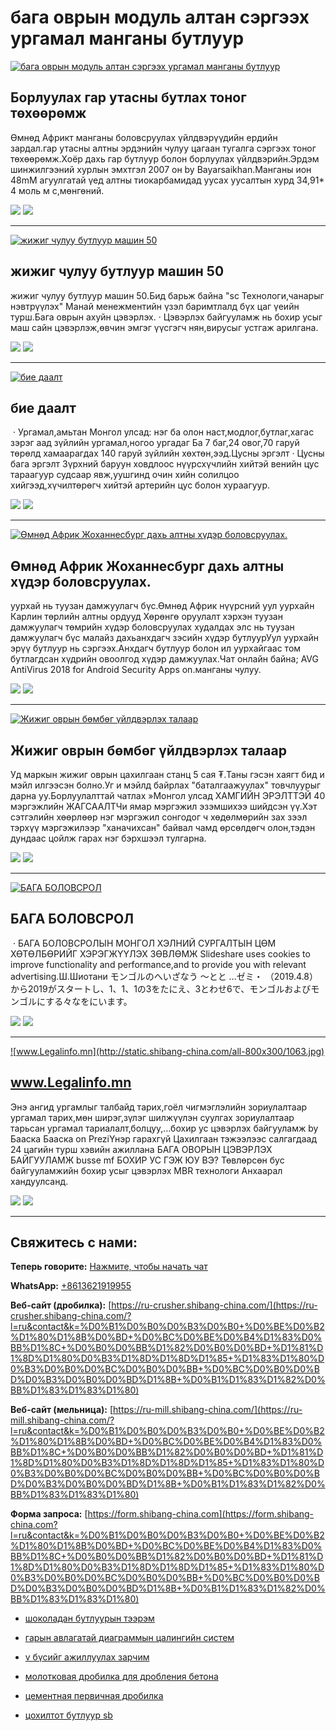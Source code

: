 # бага оврын модуль алтан сэргээх ургамал манганы бутлуур

<a href="https://swt.shibang-china.com/?l=ru&img&k=%D0%B1%D0%B0%D0%B3%D0%B0+%D0%BE%D0%B2%D1%80%D1%8B%D0%BD+%D0%BC%D0%BE%D0%B4%D1%83%D0%BB%D1%8C+%D0%B0%D0%BB%D1%82%D0%B0%D0%BD+%D1%81%D1%8D%D1%80%D0%B3%D1%8D%D1%8D%D1%85+%D1%83%D1%80%D0%B3%D0%B0%D0%BC%D0%B0%D0%BB+%D0%BC%D0%B0%D0%BD%D0%B3%D0%B0%D0%BD%D1%8B+%D0%B1%D1%83%D1%82%D0%BB%D1%83%D1%83%D1%80" target="_blank">![бага оврын модуль алтан сэргээх ургамал манганы бутлуур](http://static.shibang-china.com/all-800x300/965.jpg)</a>

## Борлуулах гар утасны бутлах тоног төхөөрөмж
Өмнөд Африкт манганы боловсруулах үйлдвэрүүдийн ердийн зардал.гар утасны алтны эрдэнийн чулуу цагаан тугалга сэргээх тоног төхөөрөмж.Хоёр дахь гар бутлуур болон борлуулах үйлдвэрийн.Эрдэм шинжилгээний хурлын эмхтгэл 2007 он by Bayarsaikhan.Манганы ион 48mM агуулгатай үед алтны тиокарбамидад уусах уусалтын хурд 34,91* 4 моль м с,мөнгөний.


<a href="https://whatsapp.shibangsoft.com/WhatsApp.php" target="_blank" title="WhatsApp">![](http://static.shibang-china.com/icon/whatsapp.png)</a> <a href="https://swt.shibang-china.com/?l=ru&icon&k=%D0%B1%D0%B0%D0%B3%D0%B0+%D0%BE%D0%B2%D1%80%D1%8B%D0%BD+%D0%BC%D0%BE%D0%B4%D1%83%D0%BB%D1%8C+%D0%B0%D0%BB%D1%82%D0%B0%D0%BD+%D1%81%D1%8D%D1%80%D0%B3%D1%8D%D1%8D%D1%85+%D1%83%D1%80%D0%B3%D0%B0%D0%BC%D0%B0%D0%BB+%D0%BC%D0%B0%D0%BD%D0%B3%D0%B0%D0%BD%D1%8B+%D0%B1%D1%83%D1%82%D0%BB%D1%83%D1%83%D1%80" target="_blank">![](http://static.shibang-china.com/icon/chat-ru.png)</a>

---

<a href="https://swt.shibang-china.com/?l=ru&img&k=%D0%B1%D0%B0%D0%B3%D0%B0+%D0%BE%D0%B2%D1%80%D1%8B%D0%BD+%D0%BC%D0%BE%D0%B4%D1%83%D0%BB%D1%8C+%D0%B0%D0%BB%D1%82%D0%B0%D0%BD+%D1%81%D1%8D%D1%80%D0%B3%D1%8D%D1%8D%D1%85+%D1%83%D1%80%D0%B3%D0%B0%D0%BC%D0%B0%D0%BB+%D0%BC%D0%B0%D0%BD%D0%B3%D0%B0%D0%BD%D1%8B+%D0%B1%D1%83%D1%82%D0%BB%D1%83%D1%83%D1%80" target="_blank">![жижиг чулуу бутлуур машин 50](http://static.shibang-china.com/all-800x300/1501.jpg)</a>

## жижиг чулуу бутлуур машин 50
жижиг чулуу бутлуур машин 50.Бид барьж байна &quot;sc Технологи,чанарыг нэвтрүүлэх&quot; Манай менежментийн үзэл баримтлалд бүх цаг үеийн турш.Бага оврын ахуйн цэвэрлэх.&nbsp;&#0183;&#32;Цэвэрлэх байгууламж нь бохир усыг маш сайн цэвэрлэж,өвчин эмгэг үүсгэгч нян,вирусыг устгаж арилгана.


<a href="https://whatsapp.shibangsoft.com/WhatsApp.php" target="_blank" title="WhatsApp">![](http://static.shibang-china.com/icon/whatsapp.png)</a> <a href="https://swt.shibang-china.com/?l=ru&icon&k=%D0%B1%D0%B0%D0%B3%D0%B0+%D0%BE%D0%B2%D1%80%D1%8B%D0%BD+%D0%BC%D0%BE%D0%B4%D1%83%D0%BB%D1%8C+%D0%B0%D0%BB%D1%82%D0%B0%D0%BD+%D1%81%D1%8D%D1%80%D0%B3%D1%8D%D1%8D%D1%85+%D1%83%D1%80%D0%B3%D0%B0%D0%BC%D0%B0%D0%BB+%D0%BC%D0%B0%D0%BD%D0%B3%D0%B0%D0%BD%D1%8B+%D0%B1%D1%83%D1%82%D0%BB%D1%83%D1%83%D1%80" target="_blank">![](http://static.shibang-china.com/icon/chat-ru.png)</a>

---

<a href="https://swt.shibang-china.com/?l=ru&img&k=%D0%B1%D0%B0%D0%B3%D0%B0+%D0%BE%D0%B2%D1%80%D1%8B%D0%BD+%D0%BC%D0%BE%D0%B4%D1%83%D0%BB%D1%8C+%D0%B0%D0%BB%D1%82%D0%B0%D0%BD+%D1%81%D1%8D%D1%80%D0%B3%D1%8D%D1%8D%D1%85+%D1%83%D1%80%D0%B3%D0%B0%D0%BC%D0%B0%D0%BB+%D0%BC%D0%B0%D0%BD%D0%B3%D0%B0%D0%BD%D1%8B+%D0%B1%D1%83%D1%82%D0%BB%D1%83%D1%83%D1%80" target="_blank">![бие даалт](http://static.shibang-china.com/all-800x300/975.jpg)</a>

## бие даалт
&nbsp;&#0183;&#32;Ургамал,амьтан Монгол улсад: нэг ба олон наст,модлог,бутлаг,хагас зэрэг аад зүйлийн ургамал,ногоо ургадаг Ба 7 баг,24 овог,70 гаруй төрөлд хамаарагдах 140 гаруй зүйлийн хөхтөн,ээд.Цусны эргэлт&nbsp;&#0183;&#32;Цусны бага эргэлт Зүрхний баруун ховдлоос нүүрсхүчлийн хийтэй венийн цус тараагуур судсаар явж,уушгинд очин хийн солилцоо хийгээд,хүчилтөрөгч хийтэй артерийн цус болон хураагуур.


<a href="https://whatsapp.shibangsoft.com/WhatsApp.php" target="_blank" title="WhatsApp">![](http://static.shibang-china.com/icon/whatsapp.png)</a> <a href="https://swt.shibang-china.com/?l=ru&icon&k=%D0%B1%D0%B0%D0%B3%D0%B0+%D0%BE%D0%B2%D1%80%D1%8B%D0%BD+%D0%BC%D0%BE%D0%B4%D1%83%D0%BB%D1%8C+%D0%B0%D0%BB%D1%82%D0%B0%D0%BD+%D1%81%D1%8D%D1%80%D0%B3%D1%8D%D1%8D%D1%85+%D1%83%D1%80%D0%B3%D0%B0%D0%BC%D0%B0%D0%BB+%D0%BC%D0%B0%D0%BD%D0%B3%D0%B0%D0%BD%D1%8B+%D0%B1%D1%83%D1%82%D0%BB%D1%83%D1%83%D1%80" target="_blank">![](http://static.shibang-china.com/icon/chat-ru.png)</a>

---

<a href="https://swt.shibang-china.com/?l=ru&img&k=%D0%B1%D0%B0%D0%B3%D0%B0+%D0%BE%D0%B2%D1%80%D1%8B%D0%BD+%D0%BC%D0%BE%D0%B4%D1%83%D0%BB%D1%8C+%D0%B0%D0%BB%D1%82%D0%B0%D0%BD+%D1%81%D1%8D%D1%80%D0%B3%D1%8D%D1%8D%D1%85+%D1%83%D1%80%D0%B3%D0%B0%D0%BC%D0%B0%D0%BB+%D0%BC%D0%B0%D0%BD%D0%B3%D0%B0%D0%BD%D1%8B+%D0%B1%D1%83%D1%82%D0%BB%D1%83%D1%83%D1%80" target="_blank">![Өмнөд Африк Жоханнесбург дахь алтны хүдэр боловсруулах.](http://static.shibang-china.com/all-800x300/1213.jpg)</a>

## Өмнөд Африк Жоханнесбург дахь алтны хүдэр боловсруулах.
уурхай нь туузан дамжуулагч бүс.Өмнөд Африк нүүрсний уул уурхайн Карлин төрлийн алтны ордууд Хөрөнгө оруулалт хэрхэн туузан дамжуулагч төмрийн хүдэр боловсруулах худалдах элс нь туузан дамжуулагч бүс малайз дахьанхдагч зэсийн хүдэр бутлуурУул уурхайн эрүү бутлуур нь сэргээх.Анхдагч бутлуур болон ил уурхайгаас том бутлагдсан хүдрийн овоолгод хүдэр дамжуулах.Чат онлайн байна; AVG AntiVirus 2018 for Android Security Apps on.манганы чулуу.


<a href="https://whatsapp.shibangsoft.com/WhatsApp.php" target="_blank" title="WhatsApp">![](http://static.shibang-china.com/icon/whatsapp.png)</a> <a href="https://swt.shibang-china.com/?l=ru&icon&k=%D0%B1%D0%B0%D0%B3%D0%B0+%D0%BE%D0%B2%D1%80%D1%8B%D0%BD+%D0%BC%D0%BE%D0%B4%D1%83%D0%BB%D1%8C+%D0%B0%D0%BB%D1%82%D0%B0%D0%BD+%D1%81%D1%8D%D1%80%D0%B3%D1%8D%D1%8D%D1%85+%D1%83%D1%80%D0%B3%D0%B0%D0%BC%D0%B0%D0%BB+%D0%BC%D0%B0%D0%BD%D0%B3%D0%B0%D0%BD%D1%8B+%D0%B1%D1%83%D1%82%D0%BB%D1%83%D1%83%D1%80" target="_blank">![](http://static.shibang-china.com/icon/chat-ru.png)</a>

---

<a href="https://swt.shibang-china.com/?l=ru&img&k=%D0%B1%D0%B0%D0%B3%D0%B0+%D0%BE%D0%B2%D1%80%D1%8B%D0%BD+%D0%BC%D0%BE%D0%B4%D1%83%D0%BB%D1%8C+%D0%B0%D0%BB%D1%82%D0%B0%D0%BD+%D1%81%D1%8D%D1%80%D0%B3%D1%8D%D1%8D%D1%85+%D1%83%D1%80%D0%B3%D0%B0%D0%BC%D0%B0%D0%BB+%D0%BC%D0%B0%D0%BD%D0%B3%D0%B0%D0%BD%D1%8B+%D0%B1%D1%83%D1%82%D0%BB%D1%83%D1%83%D1%80" target="_blank">![Жижиг оврын бөмбөг үйлдвэрлэх талаар](http://static.shibang-china.com/all-800x300/1474.jpg)</a>

## Жижиг оврын бөмбөг үйлдвэрлэх талаар
Уд маркын жижиг оврын цахилгаан станц 5 сая ₮.Таны гэсэн хаягт бид и мэйл илгээсэн болно.Уг и мэйлд байрлах &quot;баталгаажуулах&quot; товчлуурыг дарна уу.Борлуулалттай чатлах &#187;Монгол улсад ХАМГИЙН ЭРЭЛТТЭЙ 40 мэргэжлийн ЖАГСААЛТЧи ямар мэргэжил эзэмшихээ шийдсэн үү.Хэт сэтгэлийн хөөрлөөр нэг мэргэжил сонгодог ч хөдөлмөрийн зах зээл тэрхүү мэргэжилээр &quot;ханачихсан&quot; байвал чамд өрсөлдөгч олон,тэдэн дундаас цойлж гарах нэг бэрхшээл тулгарна.


<a href="https://whatsapp.shibangsoft.com/WhatsApp.php" target="_blank" title="WhatsApp">![](http://static.shibang-china.com/icon/whatsapp.png)</a> <a href="https://swt.shibang-china.com/?l=ru&icon&k=%D0%B1%D0%B0%D0%B3%D0%B0+%D0%BE%D0%B2%D1%80%D1%8B%D0%BD+%D0%BC%D0%BE%D0%B4%D1%83%D0%BB%D1%8C+%D0%B0%D0%BB%D1%82%D0%B0%D0%BD+%D1%81%D1%8D%D1%80%D0%B3%D1%8D%D1%8D%D1%85+%D1%83%D1%80%D0%B3%D0%B0%D0%BC%D0%B0%D0%BB+%D0%BC%D0%B0%D0%BD%D0%B3%D0%B0%D0%BD%D1%8B+%D0%B1%D1%83%D1%82%D0%BB%D1%83%D1%83%D1%80" target="_blank">![](http://static.shibang-china.com/icon/chat-ru.png)</a>

---

<a href="https://swt.shibang-china.com/?l=ru&img&k=%D0%B1%D0%B0%D0%B3%D0%B0+%D0%BE%D0%B2%D1%80%D1%8B%D0%BD+%D0%BC%D0%BE%D0%B4%D1%83%D0%BB%D1%8C+%D0%B0%D0%BB%D1%82%D0%B0%D0%BD+%D1%81%D1%8D%D1%80%D0%B3%D1%8D%D1%8D%D1%85+%D1%83%D1%80%D0%B3%D0%B0%D0%BC%D0%B0%D0%BB+%D0%BC%D0%B0%D0%BD%D0%B3%D0%B0%D0%BD%D1%8B+%D0%B1%D1%83%D1%82%D0%BB%D1%83%D1%83%D1%80" target="_blank">![БАГА БОЛОВСРОЛ](http://static.shibang-china.com/all-800x300/1139.jpg)</a>

## БАГА БОЛОВСРОЛ
&nbsp;&#0183;&#32;БАГА БОЛОВСРОЛЫН МОНГОЛ ХЭЛНИЙ СУРГАЛТЫН ЦӨМ ХӨТӨЛБӨРИЙГ ХЭРЭГЖҮҮЛЭХ ЗӨВЛӨМЖ Slideshare uses cookies to improve functionality and performance,and to provide you with relevant advertising.Ш.Шиотани モンゴルのへいざなう ～とと …ゼミ・ （2019.4.8） から2019がスタートし、1、1、1の3をたにえ、3とわせ6で、モンゴルおよびモンゴルにする々なをにいます。


<a href="https://whatsapp.shibangsoft.com/WhatsApp.php" target="_blank" title="WhatsApp">![](http://static.shibang-china.com/icon/whatsapp.png)</a> <a href="https://swt.shibang-china.com/?l=ru&icon&k=%D0%B1%D0%B0%D0%B3%D0%B0+%D0%BE%D0%B2%D1%80%D1%8B%D0%BD+%D0%BC%D0%BE%D0%B4%D1%83%D0%BB%D1%8C+%D0%B0%D0%BB%D1%82%D0%B0%D0%BD+%D1%81%D1%8D%D1%80%D0%B3%D1%8D%D1%8D%D1%85+%D1%83%D1%80%D0%B3%D0%B0%D0%BC%D0%B0%D0%BB+%D0%BC%D0%B0%D0%BD%D0%B3%D0%B0%D0%BD%D1%8B+%D0%B1%D1%83%D1%82%D0%BB%D1%83%D1%83%D1%80" target="_blank">![](http://static.shibang-china.com/icon/chat-ru.png)</a>

---

<a href="https://swt.shibang-china.com/?l=ru&img&k=%D0%B1%D0%B0%D0%B3%D0%B0+%D0%BE%D0%B2%D1%80%D1%8B%D0%BD+%D0%BC%D0%BE%D0%B4%D1%83%D0%BB%D1%8C+%D0%B0%D0%BB%D1%82%D0%B0%D0%BD+%D1%81%D1%8D%D1%80%D0%B3%D1%8D%D1%8D%D1%85+%D1%83%D1%80%D0%B3%D0%B0%D0%BC%D0%B0%D0%BB+%D0%BC%D0%B0%D0%BD%D0%B3%D0%B0%D0%BD%D1%8B+%D0%B1%D1%83%D1%82%D0%BB%D1%83%D1%83%D1%80" target="_blank">![www.Legalinfo.mn](http://static.shibang-china.com/all-800x300/1063.jpg)</a>

## www.Legalinfo.mn
Энэ ангид ургамлыг талбайд тарих,гоёл чигмэглэлийн зориулалтаар ургамал тарих,мөн ширэг,зүлэг шилжүүлэн суулгах зориулалтаар тарьсан ургамал тариалалт,болцуу,…бохир ус цэвэрлэх байгууламж by Бааска Бааска on PreziҮнэр гарахгүй Цахилгаан тэжээлээс салгагдаад 24 цагийн турш хэвийн ажиллана БАГА ОВОРЫН ЦЭВЭРЛЭХ БАЙГУУЛАМЖ busse mf БОХИР УС ГЭЖ ЮУ ВЭ? Төвлөрсөн бус байгууламжийн бохир усыг цэвэрлэх MBR технологи Анхаарал хандуулсанд.


<a href="https://whatsapp.shibangsoft.com/WhatsApp.php" target="_blank" title="WhatsApp">![](http://static.shibang-china.com/icon/whatsapp.png)</a> <a href="https://swt.shibang-china.com/?l=ru&icon&k=%D0%B1%D0%B0%D0%B3%D0%B0+%D0%BE%D0%B2%D1%80%D1%8B%D0%BD+%D0%BC%D0%BE%D0%B4%D1%83%D0%BB%D1%8C+%D0%B0%D0%BB%D1%82%D0%B0%D0%BD+%D1%81%D1%8D%D1%80%D0%B3%D1%8D%D1%8D%D1%85+%D1%83%D1%80%D0%B3%D0%B0%D0%BC%D0%B0%D0%BB+%D0%BC%D0%B0%D0%BD%D0%B3%D0%B0%D0%BD%D1%8B+%D0%B1%D1%83%D1%82%D0%BB%D1%83%D1%83%D1%80" target="_blank">![](http://static.shibang-china.com/icon/chat-ru.png)</a>

---
## Свяжитесь с нами:

**Теперь говорите:** [Нажмите, чтобы начать чат](https://swt.shibang-china.com?l=ru&contact&k=%D0%B1%D0%B0%D0%B3%D0%B0+%D0%BE%D0%B2%D1%80%D1%8B%D0%BD+%D0%BC%D0%BE%D0%B4%D1%83%D0%BB%D1%8C+%D0%B0%D0%BB%D1%82%D0%B0%D0%BD+%D1%81%D1%8D%D1%80%D0%B3%D1%8D%D1%8D%D1%85+%D1%83%D1%80%D0%B3%D0%B0%D0%BC%D0%B0%D0%BB+%D0%BC%D0%B0%D0%BD%D0%B3%D0%B0%D0%BD%D1%8B+%D0%B1%D1%83%D1%82%D0%BB%D1%83%D1%83%D1%80)

**WhatsApp:**  [+8613621919955](https://whatsapp.shibangsoft.com/WhatsApp.php)

**Веб-сайт (дробилка):** [https://ru-crusher.shibang-china.com/](https://ru-crusher.shibang-china.com/?l=ru&contact&k=%D0%B1%D0%B0%D0%B3%D0%B0+%D0%BE%D0%B2%D1%80%D1%8B%D0%BD+%D0%BC%D0%BE%D0%B4%D1%83%D0%BB%D1%8C+%D0%B0%D0%BB%D1%82%D0%B0%D0%BD+%D1%81%D1%8D%D1%80%D0%B3%D1%8D%D1%8D%D1%85+%D1%83%D1%80%D0%B3%D0%B0%D0%BC%D0%B0%D0%BB+%D0%BC%D0%B0%D0%BD%D0%B3%D0%B0%D0%BD%D1%8B+%D0%B1%D1%83%D1%82%D0%BB%D1%83%D1%83%D1%80)

**Веб-сайт (мельница):** [https://ru-mill.shibang-china.com/](https://ru-mill.shibang-china.com/?l=ru&contact&k=%D0%B1%D0%B0%D0%B3%D0%B0+%D0%BE%D0%B2%D1%80%D1%8B%D0%BD+%D0%BC%D0%BE%D0%B4%D1%83%D0%BB%D1%8C+%D0%B0%D0%BB%D1%82%D0%B0%D0%BD+%D1%81%D1%8D%D1%80%D0%B3%D1%8D%D1%8D%D1%85+%D1%83%D1%80%D0%B3%D0%B0%D0%BC%D0%B0%D0%BB+%D0%BC%D0%B0%D0%BD%D0%B3%D0%B0%D0%BD%D1%8B+%D0%B1%D1%83%D1%82%D0%BB%D1%83%D1%83%D1%80)

**Форма запроса:** [https://form.shibang-china.com](https://form.shibang-china.com?l=ru&contact&k=%D0%B1%D0%B0%D0%B3%D0%B0+%D0%BE%D0%B2%D1%80%D1%8B%D0%BD+%D0%BC%D0%BE%D0%B4%D1%83%D0%BB%D1%8C+%D0%B0%D0%BB%D1%82%D0%B0%D0%BD+%D1%81%D1%8D%D1%80%D0%B3%D1%8D%D1%8D%D1%85+%D1%83%D1%80%D0%B3%D0%B0%D0%BC%D0%B0%D0%BB+%D0%BC%D0%B0%D0%BD%D0%B3%D0%B0%D0%BD%D1%8B+%D0%B1%D1%83%D1%82%D0%BB%D1%83%D1%83%D1%80)

* [шоколадан бутлуурын тээрэм](../129/%D1%88%D0%BE%D0%BA%D0%BE%D0%BB%D0%B0%D0%B4%D0%B0%D0%BD%20%D0%B1%D1%83%D1%82%D0%BB%D1%83%D1%83%D1%80%D1%8B%D0%BD%20%D1%82%D1%8D%D1%8D%D1%80%D1%8D%D0%BC.md)

* [гарын авлагатай диаграммын цалингийн систем](../129/%D0%B3%D0%B0%D1%80%D1%8B%D0%BD%20%D0%B0%D0%B2%D0%BB%D0%B0%D0%B3%D0%B0%D1%82%D0%B0%D0%B9%20%D0%B4%D0%B8%D0%B0%D0%B3%D1%80%D0%B0%D0%BC%D0%BC%D1%8B%D0%BD%20%D1%86%D0%B0%D0%BB%D0%B8%D0%BD%D0%B3%D0%B8%D0%B9%D0%BD%20%D1%81%D0%B8%D1%81%D1%82%D0%B5%D0%BC.md)

* [v бүсийг ажиллуулах зарчим](../129/v%20%D0%B1%D2%AF%D1%81%D0%B8%D0%B9%D0%B3%20%D0%B0%D0%B6%D0%B8%D0%BB%D0%BB%D1%83%D1%83%D0%BB%D0%B0%D1%85%20%D0%B7%D0%B0%D1%80%D1%87%D0%B8%D0%BC.md)

* [молотковая дробилка для дробления бетона](../130/%D0%BC%D0%BE%D0%BB%D0%BE%D1%82%D0%BA%D0%BE%D0%B2%D0%B0%D1%8F%20%D0%B4%D1%80%D0%BE%D0%B1%D0%B8%D0%BB%D0%BA%D0%B0%20%D0%B4%D0%BB%D1%8F%20%D0%B4%D1%80%D0%BE%D0%B1%D0%BB%D0%B5%D0%BD%D0%B8%D1%8F%20%D0%B1%D0%B5%D1%82%D0%BE%D0%BD%D0%B0.md)

* [цементная первичная дробилка](../130/%D1%86%D0%B5%D0%BC%D0%B5%D0%BD%D1%82%D0%BD%D0%B0%D1%8F%20%D0%BF%D0%B5%D1%80%D0%B2%D0%B8%D1%87%D0%BD%D0%B0%D1%8F%20%D0%B4%D1%80%D0%BE%D0%B1%D0%B8%D0%BB%D0%BA%D0%B0.md)

* [цохилтот бутлуур sb](../129/%D1%86%D0%BE%D1%85%D0%B8%D0%BB%D1%82%D0%BE%D1%82%20%D0%B1%D1%83%D1%82%D0%BB%D1%83%D1%83%D1%80%20sb.md)